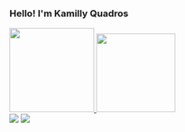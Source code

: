 ### Hello! I'm Kamilly Quadros

<a href="https://github.com/kamilly-quadros">
  <img height="150em" src="https://github-readme-stats.vercel.app/api?username=kamilly-quadros&show_icons=true&theme=omni&include_all_commits=true&count_private=true"/>
  <img height="140em" src="https://github-readme-stats.vercel.app/api/top-langs/?username=kamilly-quadros&layout=compact&langs_count=7&theme=omni"/>



<div>
  <a href="https://instagram.com/kmillyquadros" target="_blank"><img src="https://img.shields.io/badge/-Instagram-%23E4405F?style=for-the-badge&logo=instagram&logoColor=white" target="_blank"></a>
  <a href="https://www.linkedin.com/in/kamilly-quadros-418554260" target="_blank"><img src="https://img.shields.io/badge/-LinkedIn-%230077B5?style=for-the-badge&logo=linkedin&logoColor=white" target="_blank"></a> 
  
</div>
